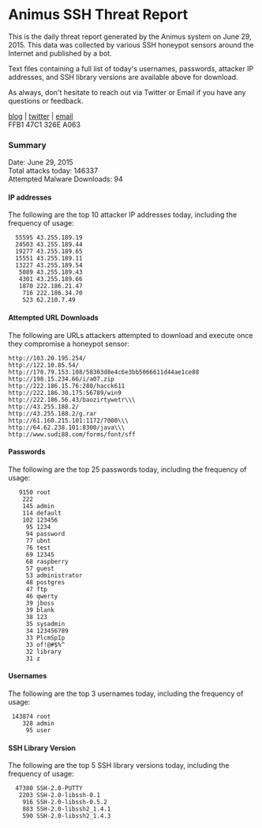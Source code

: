 # Animus SSH Threat Report

This is the daily threat report generated by the Animus system on June 29, 2015. This data was collected by various SSH honeypot sensors around the Internet and published by a bot.  

Text files containing a full list of today's usernames, passwords, attacker IP addresses, and SSH library versions are available above for download.  

As always, don't hesitate to reach out via Twitter or Email if you have any questions or feedback.  

[blog](http://morris.guru) | [twitter](https://twitter.com/andrew___morris) | [email](mailto:andrew@morris.guru)  
FFB1 47C1 326E A063  

### Summary

Date: June 29, 2015  
Total attacks today: 146337  
Attempted Malware Downloads: 94 

#### IP addresses
The following are the top 10 attacker IP addresses today, including the frequency of usage:
```
  55595 43.255.189.19
  24503 43.255.189.44
  19277 43.255.189.65
  15551 43.255.189.11
  13227 43.255.189.54
   5089 43.255.189.43
   4301 43.255.189.66
   1870 222.186.21.47
    716 222.186.34.70
    523 62.210.7.49
```

#### Attempted URL Downloads
The following are URLs attackers attempted to download and execute once they compromise a honeypot sensor:
```
http://103.20.195.254/
http://122.10.85.54/
http://178.79.153.108/58303d8e4c6e3bb5066611d44ae1ce88
http://198.15.234.66/i/a07.zip
http://222.186.15.76:280/hacck611
http://222.186.30.175:56789/win9
http://222.186.56.43/baozirtywetr\\\
http://43.255.188.2/
http://43.255.188.2/g.rar
http://61.160.215.101:1172/7000\\\
http://64.62.238.101:8300/java\\\
http://www.sudi88.com/forms/font/sff
```

#### Passwords
The following are the top 25 passwords today, including the frequency of usage:
```
   9150 root
    222 
    145 admin
    114 default
    102 123456
     95 1234
     94 password
     77 ubnt
     76 test
     69 12345
     68 raspberry
     57 guest
     53 administrator
     48 postgres
     47 ftp
     46 qwerty
     39 jboss
     39 blank
     38 123
     35 sysadmin
     34 123456789
     33 PlcmSpIp
     33 of!@#$%^
     32 library
     31 z
```

#### Usernames
The following are the top 3 usernames today, including the frequency of usage:
```
 143874 root
    328 admin
     95 user
```

#### SSH Library Version
The following are the top 5 SSH library versions today, including the frequency of usage:
```
  47380 SSH-2.0-PUTTY
   2203 SSH-2.0-libssh-0.1
    916 SSH-2.0-libssh-0.5.2
    883 SSH-2.0-libssh2_1.4.1
    590 SSH-2.0-libssh2_1.4.3
```
